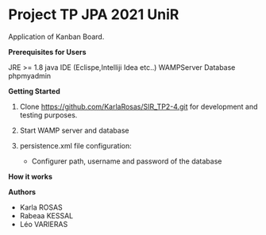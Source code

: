 # Project  TP JPA 2021 UniR

Application of Kanban Board.
 
**Prerequisites for Users**

JRE >= 1.8
java IDE (Eclispe,Intelliji Idea etc..)
WAMPServer
Database phpmyadmin

**Getting Started**

1. Clone https://github.com/KarlaRosas/SIR_TP2-4.git  for development and testing purposes.
2. Start WAMP server and database
3. persistence.xml file configuration:

    * Configurer path, username and password of the database

**How it works**


   
**Authors**
* Karla ROSAS 
* Rabeaa KESSAL
* Léo VARIERAS

